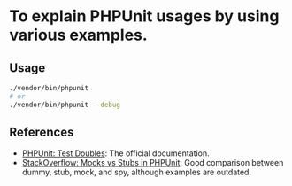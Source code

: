 # To explain PHPUnit usages by using various examples.

## Usage

```bash
./vendor/bin/phpunit
# or
./vendor/bin/phpunit --debug
```

## References

* [PHPUnit: Test Doubles]: The official documentation.
* [StackOverflow: Mocks vs Stubs in PHPUnit]: Good comparison between dummy, stub, mock, and spy, although examples are outdated.

[PHPUnit: Test Doubles]: https://docs.phpunit.de/en/9.6/test-doubles.html
[StackOverflow: Mocks vs Stubs in PHPUnit]: https://stackoverflow.com/a/45975572

